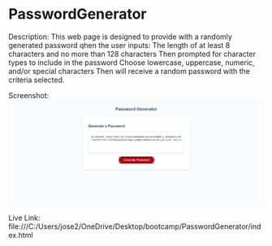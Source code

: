 # PasswordGenerator

Description:
This web page is designed to provide with a randomly generated password qhen the user inputs:
The length of at least 8 characters and no more than 128 characters
Then prompted for character types to include in the password
Choose lowercase, uppercase, numeric, and/or special characters
Then will receive a random password with the criteria selected.

Screenshot:
![ProjectScreenshot](img/ProjectScreenshot.png?raw=true "Web page screenshot")

Live Link:
file:///C:/Users/jose2/OneDrive/Desktop/bootcamp/PasswordGenerator/index.html
